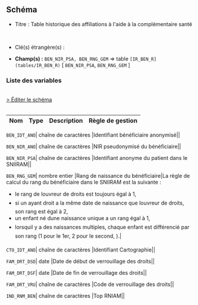 ## Schéma


- Titre : Table historique des affiliations à l'aide à la complémentaire santé
<br />



- Clé(s) étrangère(s) : <br />

- **Champ(s) :** `BEN_NIR_PSA, BEN_RNG_GEM`
  => table `[IR_BEN_R](tables/IR_BEN_R)` [ `BEN_NIR_PSA`, `BEN_RNG_GEM` ]<br />

 
### Liste des variables
<br />
<div>
    <a href="https://gitlab.com/healthdatahub/applications-du-hdh/schema-snds/-/tree/master/schemas/IR_ACS_R/IR_ACS_R.json"
       target="_blank" rel="noopener noreferrer">> Éditer le schéma</a>
</div>
<br />

Nom | Type | Description | Règle de gestion
-|-|-|-



`BEN_IDT_ANO`| chaîne de caractères |Identifiant bénéficiaire anonymisé||

`BEN_NIR_ANO`| chaîne de caractères |NIR pseudonymisé du bénéficiaire||

`BEN_NIR_PSA`| chaîne de caractères |Identifiant anonyme du patient dans le SNIIRAM||

`BEN_RNG_GEM`| nombre entier |Rang de naissance du bénéficiaire|La règle de calcul du rang du bénéficiaire dans le SNIIRAM est la suivante :
- le rang de louvreur de droits est toujours égal à 1,
- si un ayant droit a la même date de naissance que louvreur de droits, son rang est égal à 2,
- un enfant né dune naissance unique a un rang égal à 1,
- lorsquil y a des naissances multiples, chaque enfant est différencié par son rang (1 pour le 1er, 2 pour le second, ).|

`CTO_IDT_ANO`| chaîne de caractères |Identifiant Cartographie||

`FAM_DRT_DSD`| date |Date de début de verrouillage des droits||

`FAM_DRT_DSF`| date |Date de fin de verrouillage des droits||

`FAM_DRT_VRU`| chaîne de caractères |Code de verrouillage des droits||

`IND_RNM_BEN`| chaîne de caractères |Top RNIAM||
